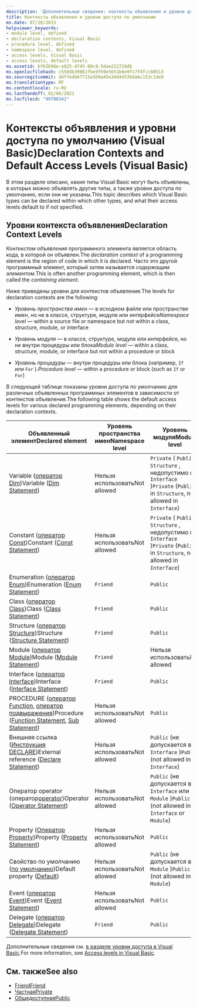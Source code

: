 ```yaml
---
description: 'Дополнительные сведения: контексты объявления и уровни доступа по умолчанию (Visual Basic)'
title: Контексты объявления и уровни доступа по умолчанию
ms.date: 07/20/2015
helpviewer_keywords:
- module level, defined
- declaration contexts, Visual Basic
- procedure level, defined
- namespace level, defined
- access levels, Visual Basic
- access levels, default levels
ms.assetid: bf63b96e-e825-4745-88c8-5dae222728db
ms.openlocfilehash: c550db39862fbe9f69e5651b6e9fc7fdfcc88513
ms.sourcegitcommit: ddf7edb67715a5b9a45e3dd44536dabc153c1de0
ms.translationtype: MT
ms.contentlocale: ru-RU
ms.lasthandoff: 02/06/2021
ms.locfileid: "99700342"
---
```

# <a name="declaration-contexts-and-default-access-levels-visual-basic"></a><span data-ttu-id="a6c58-103">Контексты объявления и уровни доступа по умолчанию (Visual Basic)</span><span class="sxs-lookup"><span data-stu-id="a6c58-103">Declaration Contexts and Default Access Levels (Visual Basic)</span></span>

<span data-ttu-id="a6c58-104">В этом разделе описано, какие типы Visual Basic могут быть объявлены, в которых можно объявлять другие типы, а также уровни доступа по умолчанию, если они не указаны.</span><span class="sxs-lookup"><span data-stu-id="a6c58-104">This topic describes which Visual Basic types can be declared within which other types, and what their access levels default to if not specified.</span></span>  
  
## <a name="declaration-context-levels"></a><span data-ttu-id="a6c58-105">Уровни контекста объявления</span><span class="sxs-lookup"><span data-stu-id="a6c58-105">Declaration Context Levels</span></span>  

 <span data-ttu-id="a6c58-106">*Контекстом объявления* программного элемента является область кода, в которой он объявлен.</span><span class="sxs-lookup"><span data-stu-id="a6c58-106">The *declaration context* of a programming element is the region of code in which it is declared.</span></span> <span data-ttu-id="a6c58-107">Часто это другой программный элемент, который затем называется *содержащим элементом*.</span><span class="sxs-lookup"><span data-stu-id="a6c58-107">This is often another programming element, which is then called the *containing element*.</span></span>  
  
 <span data-ttu-id="a6c58-108">Ниже приведены уровни для контекстов объявления.</span><span class="sxs-lookup"><span data-stu-id="a6c58-108">The levels for declaration contexts are the following:</span></span>  
  
- <span data-ttu-id="a6c58-109">*Уровень пространства имен* — в исходном файле или пространстве имен, но не в классе, структуре, модуле или интерфейсе</span><span class="sxs-lookup"><span data-stu-id="a6c58-109">*Namespace level* — within a source file or namespace but not within a class, structure, module, or interface</span></span>  
  
- <span data-ttu-id="a6c58-110">*Уровень модуля* — в классе, структуре, модуле или интерфейсе, но не внутри процедуры или блока</span><span class="sxs-lookup"><span data-stu-id="a6c58-110">*Module level* — within a class, structure, module, or interface but not within a procedure or block</span></span>  
  
- <span data-ttu-id="a6c58-111">*Уровень процедуры* — внутри процедуры или блока (например, `If` или `For` ).</span><span class="sxs-lookup"><span data-stu-id="a6c58-111">*Procedure level* — within a procedure or block (such as `If` or `For`)</span></span>  
  
 <span data-ttu-id="a6c58-112">В следующей таблице показаны уровни доступа по умолчанию для различных объявленных программных элементов в зависимости от контекстов объявления.</span><span class="sxs-lookup"><span data-stu-id="a6c58-112">The following table shows the default access levels for various declared programming elements, depending on their declaration contexts.</span></span>  
  
|<span data-ttu-id="a6c58-113">Объявленный элемент</span><span class="sxs-lookup"><span data-stu-id="a6c58-113">Declared element</span></span>|<span data-ttu-id="a6c58-114">Уровень пространства имен</span><span class="sxs-lookup"><span data-stu-id="a6c58-114">Namespace level</span></span>|<span data-ttu-id="a6c58-115">Уровень модуля</span><span class="sxs-lookup"><span data-stu-id="a6c58-115">Module level</span></span>|<span data-ttu-id="a6c58-116">Уровень процедуры</span><span class="sxs-lookup"><span data-stu-id="a6c58-116">Procedure level</span></span>|  
|----------------------|---------------------|------------------|---------------------|  
|<span data-ttu-id="a6c58-117">Variable ([оператор Dim](dim-statement.md))</span><span class="sxs-lookup"><span data-stu-id="a6c58-117">Variable ([Dim Statement](dim-statement.md))</span></span>|<span data-ttu-id="a6c58-118">Нельзя использовать</span><span class="sxs-lookup"><span data-stu-id="a6c58-118">Not allowed</span></span>|<span data-ttu-id="a6c58-119">`Private` ( `Public` в `Structure` , недопустимо в `Interface` )</span><span class="sxs-lookup"><span data-stu-id="a6c58-119">`Private` (`Public` in `Structure`, not allowed in `Interface`)</span></span>|`Public`|  
|<span data-ttu-id="a6c58-120">Constant ([оператор Const](const-statement.md))</span><span class="sxs-lookup"><span data-stu-id="a6c58-120">Constant ([Const Statement](const-statement.md))</span></span>|<span data-ttu-id="a6c58-121">Нельзя использовать</span><span class="sxs-lookup"><span data-stu-id="a6c58-121">Not allowed</span></span>|<span data-ttu-id="a6c58-122">`Private` ( `Public` в `Structure` , недопустимо в `Interface` )</span><span class="sxs-lookup"><span data-stu-id="a6c58-122">`Private` (`Public` in `Structure`, not allowed in `Interface`)</span></span>|`Public`|  
|<span data-ttu-id="a6c58-123">Enumeration ([оператор Enum](enum-statement.md))</span><span class="sxs-lookup"><span data-stu-id="a6c58-123">Enumeration ([Enum Statement](enum-statement.md))</span></span>|`Friend`|`Public`|<span data-ttu-id="a6c58-124">Нельзя использовать</span><span class="sxs-lookup"><span data-stu-id="a6c58-124">Not allowed</span></span>|  
|<span data-ttu-id="a6c58-125">Class ([оператор Class](class-statement.md))</span><span class="sxs-lookup"><span data-stu-id="a6c58-125">Class ([Class Statement](class-statement.md))</span></span>|`Friend`|`Public`|<span data-ttu-id="a6c58-126">Нельзя использовать</span><span class="sxs-lookup"><span data-stu-id="a6c58-126">Not allowed</span></span>|  
|<span data-ttu-id="a6c58-127">Structure ([оператор Structure](structure-statement.md))</span><span class="sxs-lookup"><span data-stu-id="a6c58-127">Structure ([Structure Statement](structure-statement.md))</span></span>|`Friend`|`Public`|<span data-ttu-id="a6c58-128">Нельзя использовать</span><span class="sxs-lookup"><span data-stu-id="a6c58-128">Not allowed</span></span>|  
|<span data-ttu-id="a6c58-129">Module ([оператор Module](module-statement.md))</span><span class="sxs-lookup"><span data-stu-id="a6c58-129">Module ([Module Statement](module-statement.md))</span></span>|`Friend`|<span data-ttu-id="a6c58-130">Нельзя использовать</span><span class="sxs-lookup"><span data-stu-id="a6c58-130">Not allowed</span></span>|<span data-ttu-id="a6c58-131">Нельзя использовать</span><span class="sxs-lookup"><span data-stu-id="a6c58-131">Not allowed</span></span>|  
|<span data-ttu-id="a6c58-132">Interface ([оператор Interface](interface-statement.md))</span><span class="sxs-lookup"><span data-stu-id="a6c58-132">Interface ([Interface Statement](interface-statement.md))</span></span>|`Friend`|`Public`|<span data-ttu-id="a6c58-133">Нельзя использовать</span><span class="sxs-lookup"><span data-stu-id="a6c58-133">Not allowed</span></span>|  
|<span data-ttu-id="a6c58-134">PROCEDURE ([оператор Function](function-statement.md), [оператор подвыражения](sub-statement.md))</span><span class="sxs-lookup"><span data-stu-id="a6c58-134">Procedure ([Function Statement](function-statement.md), [Sub Statement](sub-statement.md))</span></span>|<span data-ttu-id="a6c58-135">Нельзя использовать</span><span class="sxs-lookup"><span data-stu-id="a6c58-135">Not allowed</span></span>|`Public`|<span data-ttu-id="a6c58-136">Нельзя использовать</span><span class="sxs-lookup"><span data-stu-id="a6c58-136">Not allowed</span></span>|  
|<span data-ttu-id="a6c58-137">Внешняя ссылка ([Инструкция DECLARE](declare-statement.md))</span><span class="sxs-lookup"><span data-stu-id="a6c58-137">External reference ([Declare Statement](declare-statement.md))</span></span>|<span data-ttu-id="a6c58-138">Нельзя использовать</span><span class="sxs-lookup"><span data-stu-id="a6c58-138">Not allowed</span></span>|<span data-ttu-id="a6c58-139">`Public` (не допускается в `Interface` )</span><span class="sxs-lookup"><span data-stu-id="a6c58-139">`Public` (not allowed in `Interface`)</span></span>|<span data-ttu-id="a6c58-140">Нельзя использовать</span><span class="sxs-lookup"><span data-stu-id="a6c58-140">Not allowed</span></span>|  
|<span data-ttu-id="a6c58-141">Оператор operator (оператор[operator](operator-statement.md))</span><span class="sxs-lookup"><span data-stu-id="a6c58-141">Operator ([Operator Statement](operator-statement.md))</span></span>|<span data-ttu-id="a6c58-142">Нельзя использовать</span><span class="sxs-lookup"><span data-stu-id="a6c58-142">Not allowed</span></span>|<span data-ttu-id="a6c58-143">`Public` (не допускается в `Interface` или `Module` )</span><span class="sxs-lookup"><span data-stu-id="a6c58-143">`Public` (not allowed in `Interface` or `Module`)</span></span>|<span data-ttu-id="a6c58-144">Нельзя использовать</span><span class="sxs-lookup"><span data-stu-id="a6c58-144">Not allowed</span></span>|  
|<span data-ttu-id="a6c58-145">Property ([Оператор Property](property-statement.md))</span><span class="sxs-lookup"><span data-stu-id="a6c58-145">Property ([Property Statement](property-statement.md))</span></span>|<span data-ttu-id="a6c58-146">Нельзя использовать</span><span class="sxs-lookup"><span data-stu-id="a6c58-146">Not allowed</span></span>|`Public`|<span data-ttu-id="a6c58-147">Нельзя использовать</span><span class="sxs-lookup"><span data-stu-id="a6c58-147">Not allowed</span></span>|  
|<span data-ttu-id="a6c58-148">Свойство по умолчанию ([по умолчанию](../modifiers/default.md))</span><span class="sxs-lookup"><span data-stu-id="a6c58-148">Default property ([Default](../modifiers/default.md))</span></span>|<span data-ttu-id="a6c58-149">Нельзя использовать</span><span class="sxs-lookup"><span data-stu-id="a6c58-149">Not allowed</span></span>|<span data-ttu-id="a6c58-150">`Public` (не допускается в `Module` )</span><span class="sxs-lookup"><span data-stu-id="a6c58-150">`Public` (not allowed in `Module`)</span></span>|<span data-ttu-id="a6c58-151">Нельзя использовать</span><span class="sxs-lookup"><span data-stu-id="a6c58-151">Not allowed</span></span>|  
|<span data-ttu-id="a6c58-152">Event ([оператор Event](event-statement.md))</span><span class="sxs-lookup"><span data-stu-id="a6c58-152">Event ([Event Statement](event-statement.md))</span></span>|<span data-ttu-id="a6c58-153">Нельзя использовать</span><span class="sxs-lookup"><span data-stu-id="a6c58-153">Not allowed</span></span>|`Public`|<span data-ttu-id="a6c58-154">Нельзя использовать</span><span class="sxs-lookup"><span data-stu-id="a6c58-154">Not allowed</span></span>|  
|<span data-ttu-id="a6c58-155">Delegate ([оператор Delegate](delegate-statement.md))</span><span class="sxs-lookup"><span data-stu-id="a6c58-155">Delegate ([Delegate Statement](delegate-statement.md))</span></span>|`Friend`|`Public`|<span data-ttu-id="a6c58-156">Нельзя использовать</span><span class="sxs-lookup"><span data-stu-id="a6c58-156">Not allowed</span></span>|  
  
 <span data-ttu-id="a6c58-157">Дополнительные сведения см. [в разделе уровни доступа в Visual Basic](../../programming-guide/language-features/declared-elements/access-levels.md).</span><span class="sxs-lookup"><span data-stu-id="a6c58-157">For more information, see [Access levels in Visual Basic](../../programming-guide/language-features/declared-elements/access-levels.md).</span></span>  
  
## <a name="see-also"></a><span data-ttu-id="a6c58-158">См. также</span><span class="sxs-lookup"><span data-stu-id="a6c58-158">See also</span></span>

- [<span data-ttu-id="a6c58-159">Friend</span><span class="sxs-lookup"><span data-stu-id="a6c58-159">Friend</span></span>](../modifiers/friend.md)
- [<span data-ttu-id="a6c58-160">Частная</span><span class="sxs-lookup"><span data-stu-id="a6c58-160">Private</span></span>](../modifiers/private.md)
- [<span data-ttu-id="a6c58-161">Общедоступная</span><span class="sxs-lookup"><span data-stu-id="a6c58-161">Public</span></span>](../modifiers/public.md)
